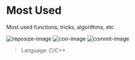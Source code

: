 # Most Used
Most used functions, tricks, algorithms, etc

![reposize-image] ![con-image] ![commit-image]

> Language: C/C++

[reposize-image]: https://img.shields.io/github/repo-size/buiquangbao/most_used?label=Repo%20size&style=flat-square
[con-image]: https://img.shields.io/github/contributors/buiquangbao/most_used?color=blue&label=Contributor%28s%29&style=flat-square
[commit-image]: https://img.shields.io/github/last-commit/buiquangbao/most_used?label=Last%20commit&style=flat-square
